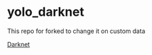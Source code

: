 # yolo_darknet
This repo for forked  to change it on custom data 


<a href = "https://drive.google.com/file/d/1VXnEsi-jaAVEVdfbRdxbjlAxxuJ1mCoV/view?usp=sharing"> Darknet </a> 
